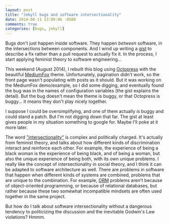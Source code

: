 ```yaml
---
layout: post
title: "Jekyll bugs and software intersectionality"
date: 2014-08-11 13:09:06 -0500
comments: true
categories: [bugs, jekyll]
---
```

Bugs don't just happen inside software. They happen *between* software, in the intersections between components. And I wind up writing a [gist](https://gist.github.com/dstagner/8d75dd16d43c35360f5e) to describe a fix rather than a pull request to actually fix it. In the process, I start applying feminist theory to software engineering... 

<!-- more -->

This weekend (August 2014), I rebuilt this blog using [Octopress](http://octopress.org/) with the beautiful [MediumFox](https://github.com/sevenadrian/MediumFox) theme. Unfortunately, pagination didn't work, so the front page wasn't populating with posts as it should. But it was working on the MediumFox demo/example, so I did some digging, and eventually found the bug was in the names of configuration variables (the gist explains the detail). But the bug doesn't mean the theme is buggy, or that Octopress is buggy... it means they don't play nicely together. 

I suppose I could be oversimplifying, and one of them actually *is* buggy and could stand a patch. But I'm not digging down that far. The gist at least gives people in my situation something to google for. Maybe I'll poke at it more later. 

The word ["intersectionality"](http://en.wikipedia.org/wiki/Intersectionality) is complex and politically charged. It's actually from feminist theory, and talks about how different kinds of discrimination interact and reinforce each other. For example, the experience of being a black woman is the experience of being black, and of being a woman, but also the unique experience of being both, with its own unique problems. I really like the concept of intersectionality in social theory, and I think it can be adapted to software architecture as well. There are problems in software that happen when different kinds of systems are combined, problems that are unique to the combination. For example, [ORM](http://en.wikipedia.org/wiki/Object-relational_mapping) problems aren't because of object-oriented programming, or because of relational databases, but rather because these two somewhat incompatible mindsets are often used together in the same project. 

But how do I talk about software intersectionality without a dangerous tendency to politicizing the discussion and the inevitable Godwin's Law violations? Hmmm. 
